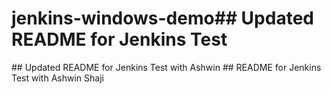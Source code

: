 # jenkins-windows-demo# #   U p d a t e d   R E A D M E   f o r   J e n k i n s   T e s t  
 # #   U p d a t e d   R E A D M E   f o r   J e n k i n s   T e s t   w i t h   A s h w i n  
 # #   R E A D M E   f o r   J e n k i n s   T e s t   w i t h   A s h w i n   S h a j i  
 
